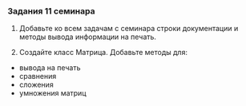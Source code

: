 ### Задания 11 семинара
1. Добавьте ко всем задачам с семинара строки документации и методы вывода информации на печать.

2. Создайте класс Матрица. Добавьте методы для: 
- вывода на печать
- сравнения
- сложения
- умножения матриц